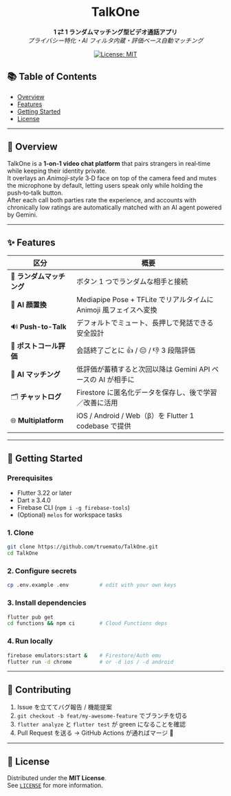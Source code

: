 <!-- PROJECT HEADER -->
<h1 align="center">TalkOne</h1>
<p align="center">
  <b>1 ⇄ 1 ランダムマッチング型ビデオ通話アプリ</b><br/>
  <i>プライバシー特化・AI フィルタ内蔵・評価ベース自動マッチング</i>
</p>

<p align="center">
  <!-- License badge -->
  <a href="LICENSE/mit.md">
    <img src="https://img.shields.io/badge/License-MIT-blue.svg" alt="License: MIT"/>
  </a>

## 📚 Table of Contents

- [Overview](#overview)
- [Features](#features)
- [Getting Started](#getting-started)
- [License](#license)

---

## 📝 Overview

TalkOne is a **1‑on‑1 video chat platform** that pairs strangers in real‑time while keeping their identity private.  
It overlays an *Animoji‑style* 3‑D face on top of the camera feed and mutes the microphone by default, letting users speak only while holding the push‑to‑talk button.  
After each call both parties rate the experience, and accounts with chronically low ratings are automatically matched with an AI agent powered by Gemini.

---

## ✨ Features
| 区分 | 概要 |
|------|------|
| 🔀 **ランダムマッチング** | ボタン 1 つでランダムな相手と接続 |
| 🫥 **AI 顔置換** | Mediapipe Pose + TFLite でリアルタイムに Animoji 風フェイスへ変換 |
| 🔊 **Push-to-Talk** | デフォルトでミュート、長押しで発話できる安全設計 |
| 🏅 **ポストコール評価** | 会話終了ごとに 👍 / 😐 / 👎 3 段階評価 |
| 🤖 **AI マッチング** | 低評価が蓄積すると次回以降は Gemini API ベースの AI が相手に |
| 🗂 **チャットログ** | Firestore に匿名化データを保存し、後で学習／改善に活用 |
| 🌐 **Multiplatform** | iOS / Android / Web（β）を Flutter 1 codebase で提供 |

---

## 🚀 Getting Started

### Prerequisites

- Flutter 3.22 or later  
- Dart ≥ 3.4.0  
- Firebase CLI (`npm i -g firebase-tools`)  
- (Optional) `melos` for workspace tasks  

### 1. Clone

```bash
git clone https://github.com/truemato/TalkOne.git
cd TalkOne
```

### 2. Configure secrets

```bash
cp .env.example .env          # edit with your own keys
```

### 3. Install dependencies

```bash
flutter pub get
cd functions && npm ci        # Cloud Functions deps
```

### 4. Run locally

```bash
firebase emulators:start &    # Firestore/Auth emu
flutter run -d chrome         # or -d ios / -d android
```

---

## 🤝 Contributing

1. Issue を立ててバグ報告 / 機能提案  
2. `git checkout -b feat/my-awesome-feature` でブランチを切る  
3. `flutter analyze` と `flutter test` が green になることを確認  
4. Pull Request を送る → GitHub Actions が通ればマージ 🎉

---

## 🪪 License

Distributed under the **MIT License**.  
See [`LICENSE`](LICENSE) for more information.
